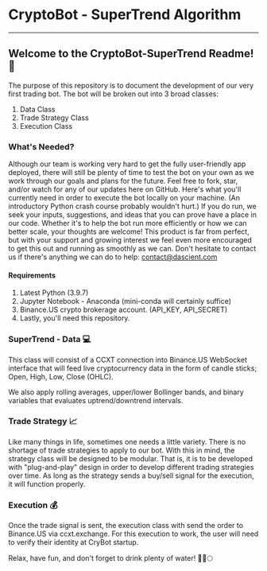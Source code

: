 # CryptoBot - SuperTrend Algorithm

---

## Welcome to the CryptoBot-SuperTrend Readme! :robot:

The purpose of this repository is to document the development of our very first trading bot. The bot will be broken out into 3 broad classes:

1. Data Class
2. Trade Strategy Class
3. Execution Class

### What's Needed?

Although our team is working very hard to get the fully user-friendly app deployed, there will still be plenty of time to test the bot on your own as we work through our goals and plans for the future. Feel free to fork, star, and/or watch for any of our updates here on GitHub. Here's what you'll currently need in order to execute the bot locally on your machine. (An introductory Python crash course probably wouldn't hurt.) If you do run, we seek your inputs, suggestions, and ideas that you can prove have a place in our code. Whether it's to help the bot run more efficiently or how we can better scale, your thoughts are welcome! This product is far from perfect, but with your support and growing interest we feel even more encouraged to get this out and running as smoothly as we can. Don't hesitate to contact us if there's anything we can do to help: contact@dascient.com

#### Requirements
1. Latest Python (3.9.7)
2. Jupyter Notebook - Anaconda (mini-conda will certainly suffice)
3. Binance.US crypto brokerage account. (API_KEY, API_SECRET) 
4. Lastly, you'll need this repository. 

### SuperTrend - Data :computer:

This class will consist of a CCXT connection into Binance.US WebSocket interface that will feed live cryptocurrency data in the form of candle sticks; Open, High, Low, Close (OHLC).

We also apply rolling averages, upper/lower Bollinger bands, and binary variables that evaluates uptrend/downtrend intervals. 

### Trade Strategy :chart_with_upwards_trend:

Like many things in life, sometimes one needs a little variety. There is no shortage of trade strategies to apply to our bot. With this in mind, the strategy class will be designed to be modular.
That is, it is to be developed with "plug-and-play" design in order to develop different trading strategies over time. As long as the strategy sends a buy/sell signal for the execution, it will function properly.

### Execution :moneybag:

Once the trade signal is sent, the execution class with send the order to Binance.US via ccxt.exchange. For this execution to work, the user will need to verify their identity at CryBot startup.

Relax, have fun, and don't forget to drink plenty of water! :tada::rocket::full_moon:
